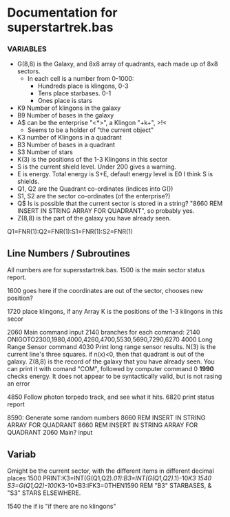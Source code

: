 # Documentation for superstartrek.bas

### VARIABLES
* G(8,8) is the Galaxy, and 8x8 array of quadrants, each made up of 8x8 sectors.
  * In each cell is a number from 0-1000:
    * Hundreds place is klingons, 0-3
    * Tens place starbases. 0-1
    * Ones place is stars
* K9 Number of klingons in the galaxy
* B9 Number of bases in the galaxy
* A$ can be the enterprise "<*>", a Klingon "+k+", >!<
  * Seems to be a holder of "the current object"
* K3 number of Klingons in a quadrant
* B3 Number of bases in a quadrant
* S3 Number of stars
* K(3) is the positions of the 1-3 Klingons in this sector
* S is the current shield level. Under 200 gives a warning.
* E is energy. Total energy is S+E, default energy level is E0
  I think S is shields.
* Q1, Q2 are the Quadrant co-ordinates (indices into G())
* S1, S2 are the sector co-ordinates (of the enterprise?)
* Q$ Is is possible that the current sector is stored in a string?
    "8660 REM INSERT IN STRING ARRAY FOR QUADRANT", so probably yes.
* Z(8,8) is the part of the galaxy you have already seen.

Q1=FNR(1):Q2=FNR(1):S1=FNR(1):S2=FNR(1)


## Line Numbers / Subroutines
All numbers are for supersstartrek.bas.
1500 is the main sector status report.

1600 goes here if the coordinates are out of the sector, chooses new position?

1720 place klingons, if any Array K is the positions of the 1-3 klingons in this secor

2060 Main command input
2140 branches for each command: 2140 ONIGOTO2300,1980,4000,4260,4700,5530,5690,7290,6270
4000 Long Range Sensor command
4030 Print long range sensor results. N(3) is the current line's three squares. 
    if n(x)<0, then that quadrant is out of the galaxy.
    Z(8,8) is the record of the galaxy that you have already seen. You can print it with
    comand "COM", followed by computer command 0
**1990** checks energy. It does not appear to be syntactically valid, but is
not rasing an error

4850 Follow photon torpedo track, and see what it hits.
6820 print status report


8590: Generate some random numbers
8660 REM INSERT IN STRING ARRAY FOR QUADRANT
8660 REM INSERT IN STRING ARRAY FOR QUADRANT
2060 Main? input



## Variab
Gmight be the current sector, with the different items in different decimal places
1500 PRINT:K3=INT(G(Q1,Q2)*.01):B3=INT(G(Q1,Q2)*.1)-10*K3
1540 S3=G(Q1,Q2)-100*K3-10*B3:IFK3=0THEN1590
REM "B3" STARBASES, & "S3" STARS ELSEWHERE.

1540 the if is "if there are no klingons"




